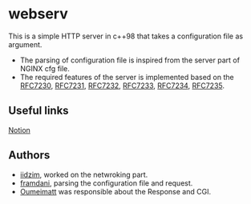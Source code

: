 # webserv
 
This is a simple HTTP server in c++98 that takes a configuration file as argument.
- The parsing of configuration file is inspired from the server part of NGINX cfg file.
- The required features of the server is implemented based on the [RFC7230](https://www.rfc-editor.org/info/rfc7230), [RFC7231](https://www.rfc-editor.org/info/rfc7231), [RFC7232](https://www.rfc-editor.org/info/rfc7232), [RFC7233](https://www.rfc-editor.org/info/rfc7233), [RFC7234](https://www.rfc-editor.org/info/rfc7234), [RFC7235](https://www.rfc-editor.org/info/rfc7235).

## Useful links
 [Notion](https://webserv.simple.ink/)
## Authors
- [iidzim](https://github.com/oumeimatt), worked on the netwroking part.
- [framdani](https://github.com/framdani), parsing the configuration file and request. 
- [Oumeimatt](https://github.com/mohamedamine456) was responsible about the Response and CGI.


